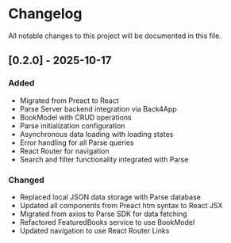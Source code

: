 # Changelog

All notable changes to this project will be documented in this file.

## [0.2.0] - 2025-10-17

### Added
- Migrated from Preact to React
- Parse Server backend integration via Back4App
- BookModel with CRUD operations
- Parse initialization configuration
- Asynchronous data loading with loading states
- Error handling for all Parse queries
- React Router for navigation
- Search and filter functionality integrated with Parse

### Changed
- Replaced local JSON data storage with Parse database
- Updated all components from Preact htm syntax to React JSX
- Migrated from axios to Parse SDK for data fetching
- Refactored FeaturedBooks service to use BookModel
- Updated navigation to use React Router Links

